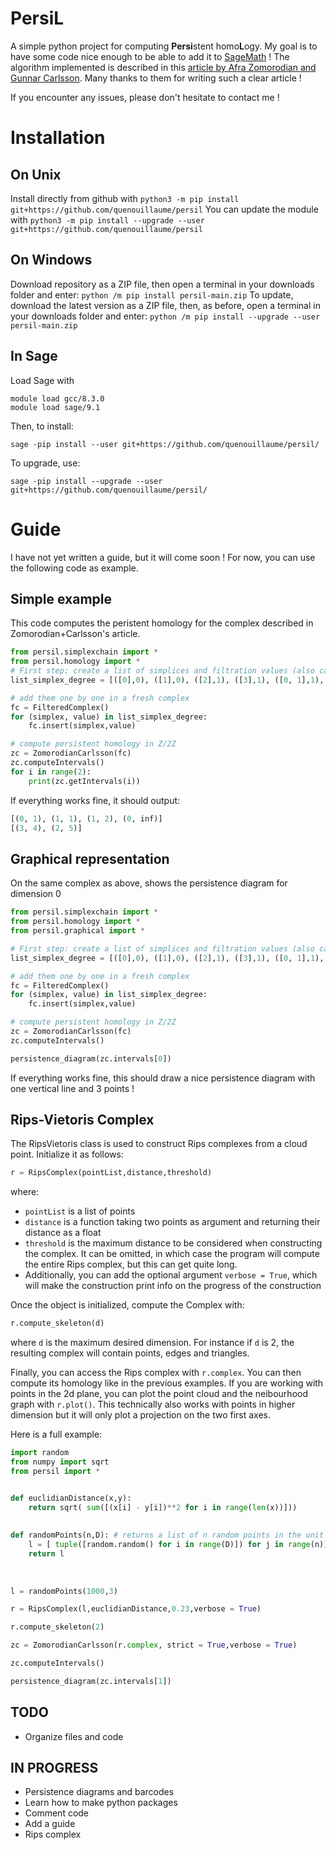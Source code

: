 # PersiL
A simple python project for computing **Persi**stent homo**L**ogy. My goal is to have some code nice enough to be able to add it to [SageMath](https://www.sagemath.org "Tiens tiens quelle surprise :)") !
The algorithm implemented is described in this [article by Afra Zomorodian and Gunnar Carlsson](https://geometry.stanford.edu/papers/zc-cph-05/zc-cph-05.pdf). Many thanks to them for writing such a clear article !

If you encounter any issues, please don't hesitate to contact me !

# Installation
## On Unix
Install directly from github with `python3 -m pip install git+https://github.com/quenouillaume/persil`
You can update the module with `python3 -m pip install --upgrade --user git+https://github.com/quenouillaume/persil`


## On Windows
Download repository as a ZIP file, then open a terminal in your downloads folder and enter:
`python /m pip install persil-main.zip`
To update, download the latest version as a ZIP file, then, as before, open a terminal in your downloads folder and enter:
`python /m pip install --upgrade --user persil-main.zip`

## In Sage
Load Sage with
```
module load gcc/8.3.0
module load sage/9.1
```
Then, to install:
```
sage -pip install --user git+https://github.com/quenouillaume/persil/
```
To upgrade, use:
```
sage -pip install --upgrade --user git+https://github.com/quenouillaume/persil/
```



# Guide

I have not yet written a guide, but it will come soon ! For now, you can use the following code as example. 
## Simple example
This code computes the peristent homology for the complex described in Zomorodian+Carlsson's article.

```python
from persil.simplexchain import *
from persil.homology import *
# First step: create a list of simplices and filtration values (also called degrees)
list_simplex_degree = [([0],0), ([1],0), ([2],1), ([3],1), ([0, 1],1), ([1, 2],1), ([0, 3],2), ([2, 3],2), ([0, 2],3), ([0, 1, 2],4), ([0, 2, 3],5)]

# add them one by one in a fresh complex
fc = FilteredComplex()
for (simplex, value) in list_simplex_degree:
    fc.insert(simplex,value)

# compute persistent homology in Z/2Z
zc = ZomorodianCarlsson(fc)
zc.computeIntervals()
for i in range(2):
    print(zc.getIntervals(i))
```
If everything works fine, it should output:

```python
[(0, 1), (1, 1), (1, 2), (0, inf)]
[(3, 4), (2, 5)]
```
## Graphical representation
On the same complex as above, shows the persistence diagram for dimension 0

```python
from persil.simplexchain import *
from persil.homology import *
from persil.graphical import *

# First step: create a list of simplices and filtration values (also called degrees)
list_simplex_degree = [([0],0), ([1],0), ([2],1), ([3],1), ([0, 1],1), ([1, 2],1), ([0, 3],2), ([2, 3],2), ([0, 2],3), ([0, 1, 2],4), ([0, 2, 3],5)]

# add them one by one in a fresh complex
fc = FilteredComplex()
for (simplex, value) in list_simplex_degree:
    fc.insert(simplex,value)

# compute persistent homology in Z/2Z
zc = ZomorodianCarlsson(fc)
zc.computeIntervals()

persistence_diagram(zc.intervals[0])
```
If everything works fine, this should draw a nice persistence diagram with one vertical line and 3 points !


## Rips-Vietoris Complex

The RipsVietoris class is used to construct Rips complexes from a cloud point. Initialize it as follows:

```python
r = RipsComplex(pointList,distance,threshold)
```
where:
* `pointList` is a list of points
* `distance` is a function taking two points as argument and returning their distance as a float
* `threshold` is the maximum distance to be considered when constructing the complex. It can be omitted, in which case the program will compute the entire Rips complex, but this can get quite long.
* Additionally, you can add the optional argument `verbose = True`, which will make the construction print info on the progress of the construction

Once the object is initialized, compute the Complex with:
```python
r.compute_skeleton(d)
```

where `d` is the maximum desired dimension. For instance if `d` is 2, the resulting complex will contain points, edges and triangles.

Finally, you can access the Rips complex with `r.complex`. You can then compute its homology like in the previous examples.
If you are working with points in the 2d plane, you can plot the point cloud and the neibourhood graph with `r.plot()`. This technically also works with points in higher dimension but it will only plot a projection on the two first axes.

Here is a full example:
```python
import random
from numpy import sqrt
from persil import *


def euclidianDistance(x,y):
    return sqrt( sum([(x[i] - y[i])**2 for i in range(len(x))]))
    
    
def randomPoints(n,D): # returns a list of n random points in the unit cube of dimension D
    l = [ tuple([random.random() for i in range(D)]) for j in range(n)]
    return l
    
    
    
l = randomPoints(1000,3)

r = RipsComplex(l,euclidianDistance,0.23,verbose = True)

r.compute_skeleton(2)

zc = ZomorodianCarlsson(r.complex, strict = True,verbose = True)

zc.computeIntervals()

persistence_diagram(zc.intervals[1])


```




## TODO
* Organize files and code


## IN PROGRESS
* Persistence diagrams and barcodes
* Learn how to make python packages
* Comment code
* Add a guide
* Rips complex
